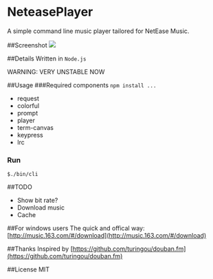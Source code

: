 NeteasePlayer
=============

A simple command line music player tailored for NetEase Music.

##Screenshot
![](http://incognita.u.qiniudn.com/NeteasePlayer_screenshot_v0.2.png)

##Details
Written in `Node.js`

WARNING: VERY UNSTABLE NOW

##Usage
###Required components `npm install ...`
* request
* colorful
* prompt
* player
* term-canvas
* keypress
* lrc

### Run
`$./bin/cli`


##TODO
* Show bit rate?
* Download music
* Cache


##For windows users
The quick and offical way:
[http://music.163.com/#/download](http://music.163.com/#/download)

##Thanks
Inspired by [https://github.com/turingou/douban.fm](https://github.com/turingou/douban.fm)

##License
MIT

